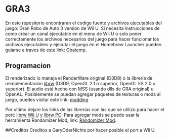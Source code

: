 # GRA3
En este repositorio encontraran el codigo fuente y archivos ejecutables del juego: Gran Robo de Auto 3 version de Wii U. 
Si necesita instrucciones de como crear un canal ejecutable en el menu de Wii U o solo poner correctamente los archivos necesarios del juego para hacer funcionar los archivos ejecutables y ejecutar el juego en el Homebrew Launcher pueden guiarse a traves de este link: [Gbatemp](https://gbatemp.net/threads/re3-wiiu-gta-iii-wii-u-port.579827/).

## Programacion
El renderizado lo maneja el RenderWare original (D3D8) o la librería de reimplementación [librw](https://github.com/GaryOderNichts/librw)  (D3D9, OpenGL 2.1 o superior, OpenGL ES 2.0 o superior).
El audio está hecho con MSS (usando dlls de GRA original) u OpenAL.
Posiblemente se puedan agregar paquetes de texturas o mods al juego, puedes visitar este link: [modding](https://github.com/td512/re3)

Por ultimo dejare los links de las librerias con las que se utilizo para hacer el port: [librw Wii U](https://github.com/GaryOderNichts/librw) y [librw PC](https://github.com/aap/librw). Para agregar mods se puede usar la herramienta Randomizer Mod, link: [Randomizer Mod](https://github.com/GTAMadman/GTA-III-Rainbomizer).

##Creditos
Creditos a GaryOderNichts por hacer posible el port a Wii U.
